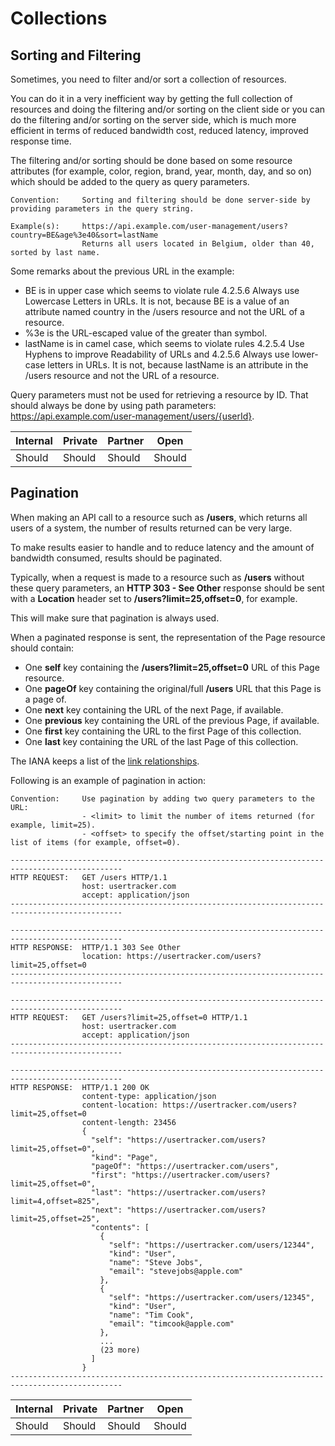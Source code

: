 # Collections

## Sorting and Filtering

Sometimes, you need to filter and/or sort a collection of resources.

You can do it in a very inefficient way by getting the full collection of resources and doing the filtering and/or sorting on the client side or you can do the filtering and/or sorting on the server side, which is much more efficient in terms of reduced bandwidth cost, reduced latency, improved response time.

The filtering and/or sorting should be done based on some resource attributes (for example, color, region, brand, year, month, day, and so on) which should be added to the query as query parameters.

```text
Convention: 	Sorting and filtering should be done server-side by providing parameters in the query string.

Example(s): 	https://api.example.com/user-management/users?country=BE&age%3e40&sort=lastName
                Returns all users located in Belgium, older than 40, sorted by last name.
```

Some remarks about the previous URL in the example:
- BE is in upper case which seems to violate rule 4.2.5.6 Always use Lowercase Letters in URLs. It is not, because BE is a value of an attribute named country in the /users resource and not the URL of a resource.
- %3e is the URL-escaped value of the greater than symbol.
- lastName is in camel case, which seems to violate rules 4.2.5.4 Use Hyphens to improve Readability of URLs and 4.2.5.6 Always use lower-case letters in URLs. It is not, because lastName is an attribute in the /users resource and not the URL of a resource.

Query parameters must not be used for retrieving a resource by ID. That should always be done by using path parameters: https://api.example.com/user-management/users/{userId}.

| Internal | Private | Partner | Open |
| --- | --- | --- | --- |
| Should | Should | Should | Should |

## Pagination

When making an API call to a resource such as **/users**, which returns all users of a system, the number of results returned can be very large.

To make results easier to handle and to reduce latency and the amount of bandwidth consumed, results should be paginated.

Typically, when a request is made to a resource such as **/users** without these query parameters, an **HTTP 303 - See Other** response should be sent with a **Location** header set to **/users?limit=25,offset=0**, for example.

This will make sure that pagination is always used.

When a paginated response is sent, the representation of the Page resource should contain:
- One **self** key containing the **/users?limit=25,offset=0** URL of this Page resource.
- One **pageOf** key containing the original/full **/users** URL that this Page is a page of.
- One **next** key containing the URL of the next Page, if available.
- One **previous** key containing the URL of the previous Page, if available.
- One **first** key containing the URL to the first Page of this collection.
- One **last** key containing the URL of the last Page of this collection.

The IANA keeps a list of the [link relationships](https://www.iana.org/assignments/link-relations/link-relations.xml).

Following is an example of pagination in action:
```text
Convention:     Use pagination by adding two query parameters to the URL:
                - <limit> to limit the number of items returned (for example, limit=25).
                - <offset> to specify the offset/starting point in the list of items (for example, offset=0).

-----------------------------------------------------------------------------------------------
HTTP REQUEST: 	GET /users HTTP/1.1
                host: usertracker.com
                accept: application/json
-----------------------------------------------------------------------------------------------

-----------------------------------------------------------------------------------------------
HTTP RESPONSE: 	HTTP/1.1 303 See Other
                location: https://usertracker.com/users?limit=25,offset=0
-----------------------------------------------------------------------------------------------

-----------------------------------------------------------------------------------------------
HTTP REQUEST:   GET /users?limit=25,offset=0 HTTP/1.1
                host: usertracker.com
                accept: application/json
-----------------------------------------------------------------------------------------------

-----------------------------------------------------------------------------------------------
HTTP RESPONSE:  HTTP/1.1 200 OK
                content-type: application/json
                content-location: https://usertracker.com/users?limit=25,offset=0
                content-length: 23456
                {
                  "self": "https://usertracker.com/users?limit=25,offset=0",
                  "kind": "Page",
                  "pageOf": "https://usertracker.com/users",
                  "first": "https://usertracker.com/users?limit=25,offset=0",
                  "last": "https://usertracker.com/users?limit=4,offset=825",
                  "next": "https://usertracker.com/users?limit=25,offset=25",
                  "contents": [
                    {
                      "self": "https://usertracker.com/users/12344",
                      "kind": "User",
                      "name": "Steve Jobs",
                      "email": "stevejobs@apple.com"
                    },
                    {
                      "self": "https://usertracker.com/users/12345",
                      "kind": "User",
                      "name": "Tim Cook",
                      "email": "timcook@apple.com"
                    },
                    ...
                    (23 more)
                  ]
                }
-----------------------------------------------------------------------------------------------
```

| Internal | Private | Partner | Open |
| --- | --- | --- | --- |
| Should | Should | Should | Should |
